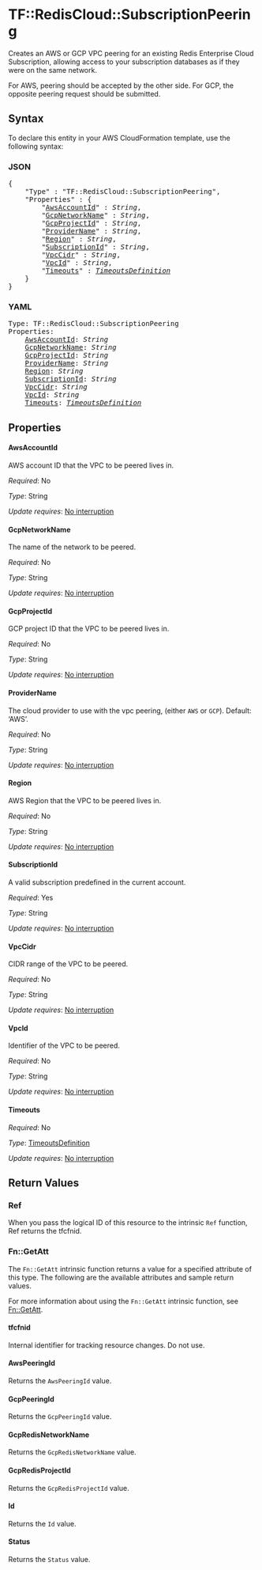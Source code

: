 # TF::RedisCloud::SubscriptionPeering

Creates an AWS or GCP VPC peering for an existing Redis Enterprise Cloud Subscription, allowing access to your subscription databases as if they were on the same network.

For AWS, peering should be accepted by the other side.
For GCP, the opposite peering request should be submitted.

## Syntax

To declare this entity in your AWS CloudFormation template, use the following syntax:

### JSON

<pre>
{
    "Type" : "TF::RedisCloud::SubscriptionPeering",
    "Properties" : {
        "<a href="#awsaccountid" title="AwsAccountId">AwsAccountId</a>" : <i>String</i>,
        "<a href="#gcpnetworkname" title="GcpNetworkName">GcpNetworkName</a>" : <i>String</i>,
        "<a href="#gcpprojectid" title="GcpProjectId">GcpProjectId</a>" : <i>String</i>,
        "<a href="#providername" title="ProviderName">ProviderName</a>" : <i>String</i>,
        "<a href="#region" title="Region">Region</a>" : <i>String</i>,
        "<a href="#subscriptionid" title="SubscriptionId">SubscriptionId</a>" : <i>String</i>,
        "<a href="#vpccidr" title="VpcCidr">VpcCidr</a>" : <i>String</i>,
        "<a href="#vpcid" title="VpcId">VpcId</a>" : <i>String</i>,
        "<a href="#timeouts" title="Timeouts">Timeouts</a>" : <i><a href="timeoutsdefinition.md">TimeoutsDefinition</a></i>
    }
}
</pre>

### YAML

<pre>
Type: TF::RedisCloud::SubscriptionPeering
Properties:
    <a href="#awsaccountid" title="AwsAccountId">AwsAccountId</a>: <i>String</i>
    <a href="#gcpnetworkname" title="GcpNetworkName">GcpNetworkName</a>: <i>String</i>
    <a href="#gcpprojectid" title="GcpProjectId">GcpProjectId</a>: <i>String</i>
    <a href="#providername" title="ProviderName">ProviderName</a>: <i>String</i>
    <a href="#region" title="Region">Region</a>: <i>String</i>
    <a href="#subscriptionid" title="SubscriptionId">SubscriptionId</a>: <i>String</i>
    <a href="#vpccidr" title="VpcCidr">VpcCidr</a>: <i>String</i>
    <a href="#vpcid" title="VpcId">VpcId</a>: <i>String</i>
    <a href="#timeouts" title="Timeouts">Timeouts</a>: <i><a href="timeoutsdefinition.md">TimeoutsDefinition</a></i>
</pre>

## Properties

#### AwsAccountId

AWS account ID that the VPC to be peered lives in.

_Required_: No

_Type_: String

_Update requires_: [No interruption](https://docs.aws.amazon.com/AWSCloudFormation/latest/UserGuide/using-cfn-updating-stacks-update-behaviors.html#update-no-interrupt)

#### GcpNetworkName

The name of the network to be peered.

_Required_: No

_Type_: String

_Update requires_: [No interruption](https://docs.aws.amazon.com/AWSCloudFormation/latest/UserGuide/using-cfn-updating-stacks-update-behaviors.html#update-no-interrupt)

#### GcpProjectId

GCP project ID that the VPC to be peered lives in.

_Required_: No

_Type_: String

_Update requires_: [No interruption](https://docs.aws.amazon.com/AWSCloudFormation/latest/UserGuide/using-cfn-updating-stacks-update-behaviors.html#update-no-interrupt)

#### ProviderName

The cloud provider to use with the vpc peering, (either `AWS` or `GCP`). Default: ‘AWS’.

_Required_: No

_Type_: String

_Update requires_: [No interruption](https://docs.aws.amazon.com/AWSCloudFormation/latest/UserGuide/using-cfn-updating-stacks-update-behaviors.html#update-no-interrupt)

#### Region

AWS Region that the VPC to be peered lives in.

_Required_: No

_Type_: String

_Update requires_: [No interruption](https://docs.aws.amazon.com/AWSCloudFormation/latest/UserGuide/using-cfn-updating-stacks-update-behaviors.html#update-no-interrupt)

#### SubscriptionId

A valid subscription predefined in the current account.

_Required_: Yes

_Type_: String

_Update requires_: [No interruption](https://docs.aws.amazon.com/AWSCloudFormation/latest/UserGuide/using-cfn-updating-stacks-update-behaviors.html#update-no-interrupt)

#### VpcCidr

CIDR range of the VPC to be peered.

_Required_: No

_Type_: String

_Update requires_: [No interruption](https://docs.aws.amazon.com/AWSCloudFormation/latest/UserGuide/using-cfn-updating-stacks-update-behaviors.html#update-no-interrupt)

#### VpcId

Identifier of the VPC to be peered.

_Required_: No

_Type_: String

_Update requires_: [No interruption](https://docs.aws.amazon.com/AWSCloudFormation/latest/UserGuide/using-cfn-updating-stacks-update-behaviors.html#update-no-interrupt)

#### Timeouts

_Required_: No

_Type_: <a href="timeoutsdefinition.md">TimeoutsDefinition</a>

_Update requires_: [No interruption](https://docs.aws.amazon.com/AWSCloudFormation/latest/UserGuide/using-cfn-updating-stacks-update-behaviors.html#update-no-interrupt)

## Return Values

### Ref

When you pass the logical ID of this resource to the intrinsic `Ref` function, Ref returns the tfcfnid.

### Fn::GetAtt

The `Fn::GetAtt` intrinsic function returns a value for a specified attribute of this type. The following are the available attributes and sample return values.

For more information about using the `Fn::GetAtt` intrinsic function, see [Fn::GetAtt](https://docs.aws.amazon.com/AWSCloudFormation/latest/UserGuide/intrinsic-function-reference-getatt.html).

#### tfcfnid

Internal identifier for tracking resource changes. Do not use.

#### AwsPeeringId

Returns the <code>AwsPeeringId</code> value.

#### GcpPeeringId

Returns the <code>GcpPeeringId</code> value.

#### GcpRedisNetworkName

Returns the <code>GcpRedisNetworkName</code> value.

#### GcpRedisProjectId

Returns the <code>GcpRedisProjectId</code> value.

#### Id

Returns the <code>Id</code> value.

#### Status

Returns the <code>Status</code> value.

